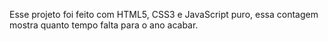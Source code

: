 Esse projeto foi feito com HTML5, CSS3 e JavaScript puro, essa contagem mostra quanto tempo falta para o ano acabar.